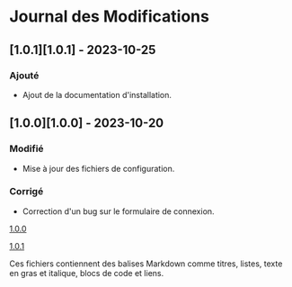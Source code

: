 # Journal des Modifications

## [1.0.1][1.0.1] - 2023-10-25

### Ajouté

- Ajout de la documentation d'installation.

## [1.0.0][1.0.0] - 2023-10-20

### Modifié

- Mise à jour des fichiers de configuration.

### Corrigé

- Correction d'un bug sur le formulaire de connexion.

[1.0.0](https://github.com/tonutilisateur/mon-projet/releases/tag/v1.0.0)

[1.0.1](https://github.com/tonutilisateur/mon-projet/compare/v1.0.0...v1.0.1)

Ces fichiers contiennent des balises Markdown comme titres, listes, texte en gras et italique, blocs de code et liens.
